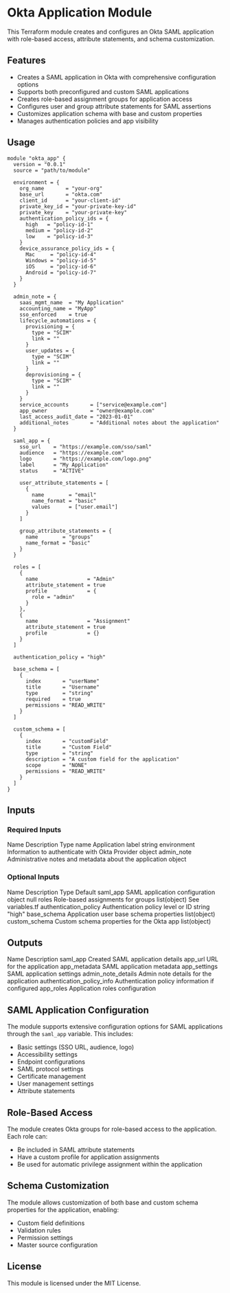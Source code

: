 # Okta Application Module

This Terraform module creates and configures an Okta SAML application with role-based access, attribute statements, and schema customization.

## Features

- Creates a SAML application in Okta with comprehensive configuration options
- Supports both preconfigured and custom SAML applications
- Creates role-based assignment groups for application access
- Configures user and group attribute statements for SAML assertions
- Customizes application schema with base and custom properties
- Manages authentication policies and app visibility

## Usage

```hcl
module "okta_app" {
  version = "0.0.1"
  source = "path/to/module"
  
  environment = {
    org_name       = "your-org"
    base_url       = "okta.com"
    client_id      = "your-client-id"
    private_key_id = "your-private-key-id"
    private_key    = "your-private-key"
    authentication_policy_ids = {
      high   = "policy-id-1"
      medium = "policy-id-2"
      low    = "policy-id-3"
    }
    device_assurance_policy_ids = {
      Mac     = "policy-id-4"
      Windows = "policy-id-5"
      iOS     = "policy-id-6"
      Android = "policy-id-7"
    }
  }
  
  admin_note = {
    saas_mgmt_name  = "My Application"
    accounting_name = "MyApp"
    sso_enforced    = true
    lifecycle_automations = {
      provisioning = {
        type = "SCIM"
        link = ""
      }
      user_updates = {
        type = "SCIM"
        link = ""
      }
      deprovisioning = {
        type = "SCIM"
        link = ""
      }
    }
    service_accounts       = ["service@example.com"]
    app_owner              = "owner@example.com"
    last_access_audit_date = "2023-01-01"
    additional_notes       = "Additional notes about the application"
  }
  
  saml_app = {
    sso_url    = "https://example.com/sso/saml"
    audience   = "https://example.com"
    logo       = "https://example.com/logo.png"
    label      = "My Application"
    status     = "ACTIVE"
    
    user_attribute_statements = [
      {
        name        = "email"
        name_format = "basic"
        values      = ["user.email"]
      }
    ]
    
    group_attribute_statements = {
      name        = "groups"
      name_format = "basic"
    }
  }
  
  roles = [
    {
      name                = "Admin"
      attribute_statement = true
      profile             = {
        role = "admin"
      }
    },
    {
      name                = "Assignment"
      attribute_statement = true
      profile             = {}
    }
  ]
  
  authentication_policy = "high"
  
  base_schema = [
    {
      index       = "userName"
      title       = "Username"
      type        = "string"
      required    = true
      permissions = "READ_WRITE"
    }
  ]
  
  custom_schema = [
    {
      index       = "customField"
      title       = "Custom Field"
      type        = "string"
      description = "A custom field for the application"
      scope       = "NONE"
      permissions = "READ_WRITE"
    }
  ]
}
```

## Inputs

### Required Inputs

 Name  Description  Type  name  Application label  string  environment  Information to authenticate with Okta Provider  object  admin_note  Administrative notes and metadata about the application  object 

### Optional Inputs

 Name  Description  Type  Default  saml_app  SAML application configuration  object  null  roles  Role-based assignments for groups  list(object)  See variables.tf  authentication_policy  Authentication policy level or ID  string  "high"  base_schema  Application user base schema properties  list(object)  custom_schema  Custom schema properties for the Okta app  list(object) 

## Outputs

 Name  Description  saml_app  Created SAML application details  app_url  URL for the application  app_metadata  SAML application metadata  app_settings  SAML application settings  admin_note_details  Admin note details for the application  authentication_policy_info  Authentication policy information if configured  app_roles  Application roles configuration 

## SAML Application Configuration

The module supports extensive configuration options for SAML applications through the `saml_app` variable. This includes:

- Basic settings (SSO URL, audience, logo)
- Accessibility settings
- Endpoint configurations
- SAML protocol settings
- Certificate management
- User management settings
- Attribute statements

## Role-Based Access

The module creates Okta groups for role-based access to the application. Each role can:

- Be included in SAML attribute statements
- Have a custom profile for application assignments
- Be used for automatic privilege assignment within the application

## Schema Customization

The module allows customization of both base and custom schema properties for the application, enabling:

- Custom field definitions
- Validation rules
- Permission settings
- Master source configuration

## License

This module is licensed under the MIT License.
